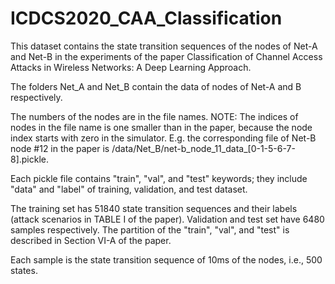# ICDCS2020_CAA_Classification

This dataset contains the state transition sequences of the nodes of Net-A and Net-B in the experiments of the paper Classification of Channel Access Attacks in Wireless Networks: A Deep Learning Approach.

The folders Net_A and Net_B contain the data of nodes of Net-A and B respectively.

The numbers of the nodes are in the file names. NOTE: The indices of nodes in the file name is one smaller than in the paper, because the node index starts with zero in the simulator. E.g. the corresponding file of Net-B node #12 in the paper is /data/Net_B/net-b_node_11_data_[0-1-5-6-7-8].pickle.

Each pickle file contains "train", "val", and "test" keywords; they include "data" and "label" of training, validation, and test dataset.

The training set has 51840 state transition sequences and their labels (attack scenarios in TABLE I of the paper). Validation and test set have 6480 samples respectively. The partition of the "train", "val", and "test" is described in Section VI-A of the paper.

Each sample is the state transition sequence of 10ms of the nodes, i.e., 500 states.

